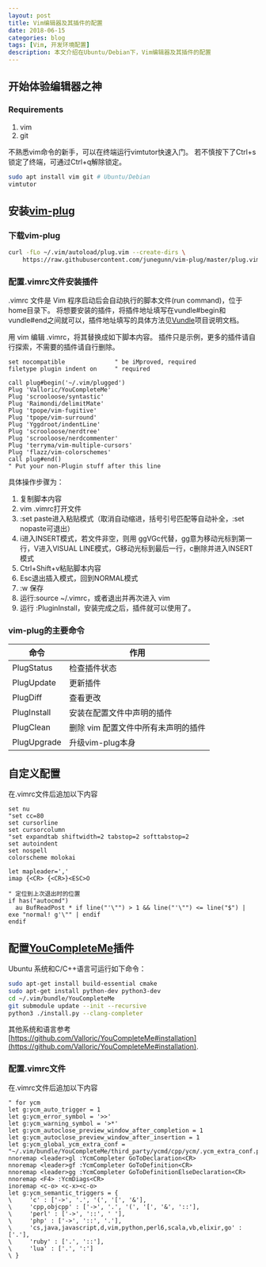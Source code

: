 ```yaml
---
layout: post
title: Vim编辑器及其插件的配置
date: 2018-06-15
categories: blog
tags: [Vim, 开发环境配置]
description: 本文介绍在Ubuntu/Debian下，Vim编辑器及其插件的配置
---
```


## 开始体验编辑器之神
### Requirements
1. vim
2. git

不熟悉vim命令的新手，可以在终端运行vimtutor快速入门。
若不慎按下了Ctrl+s锁定了终端，可通过Ctrl+q解除锁定。

```bash
sudo apt install vim git # Ubuntu/Debian
vimtutor
```

## 安装[vim-plug](https://github.com/junegunn/vim-plug)

### 下载vim-plug
```bash
curl -fLo ~/.vim/autoload/plug.vim --create-dirs \
    https://raw.githubusercontent.com/junegunn/vim-plug/master/plug.vim
```

### 配置.vimrc文件安装插件
.vimrc 文件是 Vim 程序启动后会自动执行的脚本文件(run command)，位于home目录下。
将想要安装的插件，将插件地址填写在vundle#begin和vundle#end之间就可以，插件地址填写的具体方法见[Vundle](https://github.com/VundleVim/Vundle.vim)项目说明文档。

用 vim 编辑 .vimrc，将其替换成如下脚本内容。
插件只是示例，更多的插件请自行探索，不需要的插件请自行删除。

```vim
set nocompatible              " be iMproved, required
filetype plugin indent on     " required

call plug#begin('~/.vim/plugged')
Plug 'Valloric/YouCompleteMe'
Plug 'scrooloose/syntastic'
Plug 'Raimondi/delimitMate'
Plug 'tpope/vim-fugitive'
Plug 'tpope/vim-surround'
Plug 'Yggdroot/indentLine' 
Plug 'scrooloose/nerdtree'
Plug 'scrooloose/nerdcommenter'
Plug 'terryma/vim-multiple-cursors'
Plug 'flazz/vim-colorschemes'
call plug#end()
" Put your non-Plugin stuff after this line
```

具体操作步骤为：
1. 复制脚本内容
2. vim .vimrc打开文件
3. :set paste进入粘贴模式（取消自动缩进，括号引号匹配等自动补全，:set nopaste可退出）
4. i进入INSERT模式，若文件非空，则用 ggVGc代替，gg意为移动光标到第一行，V进入VISUAL LINE模式，G移动光标到最后一行，c删除并进入INSERT模式
5. Ctrl+Shift+v粘贴脚本内容
6. Esc退出插入模式，回到NORMAL模式
7. :w 保存
8. 运行:source ~/.vimrc，或者退出并再次进入 vim
9. 运行 :PluginInstall，安装完成之后，插件就可以使用了。

### vim-plug的主要命令

|命令|作用|
|-|-|
|PlugStatus|检查插件状态|
|PlugUpdate|更新插件|
|PlugDiff|查看更改|
|PlugInstall|安装在配置文件中声明的插件|
|PlugClean|删除 vim 配置文件中所有未声明的插件|
|PlugUpgrade|升级vim-plug本身|

## 自定义配置
在.vimrc文件后追加以下内容
```vim
set nu
"set cc=80
set cursorline
set cursorcolumn
"set expandtab shiftwidth=2 tabstop=2 softtabstop=2
set autoindent
set nospell
colorscheme molokai

let mapleader=','
imap {<CR> {<CR>}<ESC>O

" 定位到上次退出时的位置
if has("autocmd")
  au BufReadPost * if line("'\"") > 1 && line("'\"") <= line("$") | exe "normal! g'\"" | endif
endif
```

## 配置[YouCompleteMe](https://github.com/Valloric/YouCompleteMe)插件

Ubuntu 系统和C/C++语言可运行如下命令：

```bash
sudo apt-get install build-essential cmake
sudo apt-get install python-dev python3-dev
cd ~/.vim/bundle/YouCompleteMe
git submodule update --init --recursive
python3 ./install.py --clang-completer
```

其他系统和语言参考 [https://github.com/Valloric/YouCompleteMe#installation](https://github.com/Valloric/YouCompleteMe#installation).

### 配置.vimrc文件
在.vimrc文件后追加以下内容
```vim
" for ycm
let g:ycm_auto_trigger = 1 
let g:ycm_error_symbol = '>>'
let g:ycm_warning_symbol = '>*'
let g:ycm_autoclose_preview_window_after_completion = 1 
let g:ycm_autoclose_preview_window_after_insertion = 1 
let g:ycm_global_ycm_extra_conf = "~/.vim/bundle/YouCompleteMe/third_party/ycmd/cpp/ycm/.ycm_extra_conf.py"
nnoremap <leader>gl :YcmCompleter GoToDeclaration<CR>
nnoremap <leader>gf :YcmCompleter GoToDefinition<CR>
nnoremap <leader>gg :YcmCompleter GoToDefinitionElseDeclaration<CR>
nnoremap <F4> :YcmDiags<CR>
inoremap <c-o> <c-x><c-o>
let g:ycm_semantic_triggers = { 
\     'c' : ['->', '.', '(', '[', '&'],
\     'cpp,objcpp' : ['->', '.', '(', '[', '&', '::'],
\     'perl' : ['->', '::', ' '],
\     'php' : ['->', '::', '.'],
\     'cs,java,javascript,d,vim,python,perl6,scala,vb,elixir,go' : ['.'],
\     'ruby' : ['.', '::'],
\     'lua' : ['.', ':']
\ }
```

